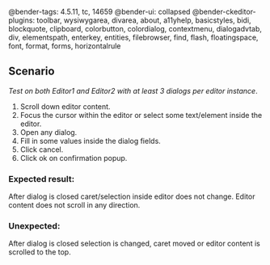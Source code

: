 @bender-tags: 4.5.11, tc, 14659
@bender-ui: collapsed
@bender-ckeditor-plugins: toolbar, wysiwygarea, divarea, about, a11yhelp, basicstyles, bidi, blockquote, clipboard, colorbutton, colordialog, contextmenu, dialogadvtab, div, elementspath, enterkey, entities, filebrowser, find, flash, floatingspace, font, format, forms, horizontalrule

## Scenario

_Test on both Editor1 and Editor2 with at least 3 dialogs per editor instance_.

1. Scroll down editor content.
1. Focus the cursor within the editor or select some text/element inside the editor.
1. Open any dialog.
1. Fill in some values inside the dialog fields.
1. Click cancel.
1. Click ok on confirmation popup.

### Expected result:

After dialog is closed caret/selection inside editor does not change.
Editor content does not scroll in any direction.

### Unexpected:

After dialog is closed selection is changed, caret moved or editor content is scrolled to the top.
